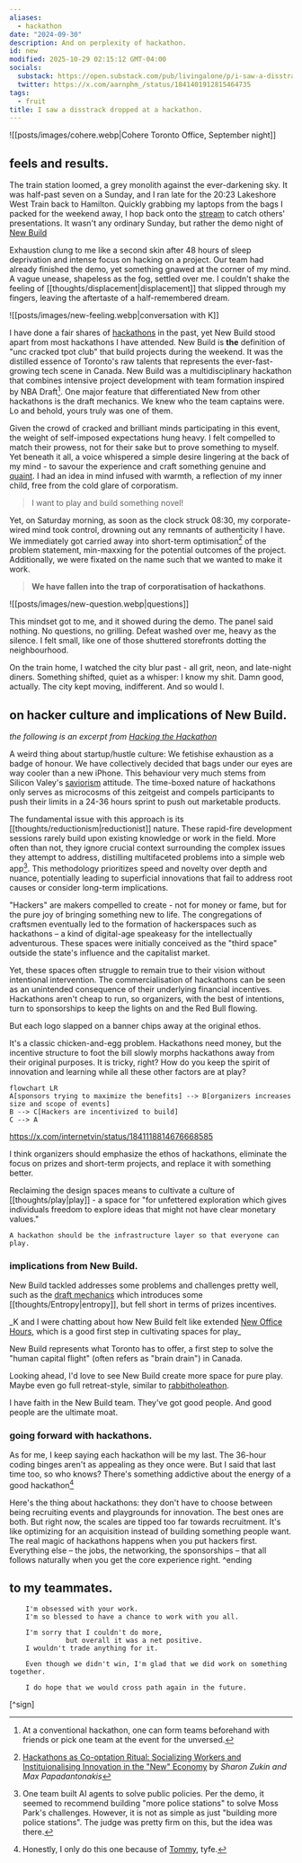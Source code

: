 ```yaml
---
aliases:
  - hackathon
date: "2024-09-30"
description: And on perplexity of hackathon.
id: new
modified: 2025-10-29 02:15:12 GMT-04:00
socials:
  substack: https://open.substack.com/pub/livingalone/p/i-saw-a-disstrack-dropped-at-a-hackathon?r=1z8i4s&utm_campaign=post&utm_medium=web&showWelcomeOnShare=true
  twitter: https://x.com/aarnphm_/status/1841401912815464735
tags:
  - fruit
title: I saw a disstrack dropped at a hackathon.
---
```


![[posts/images/cohere.webp|Cohere Toronto Office, September night]]

## feels and results.

The train station loomed, a grey monolith against the ever-darkening sky. It was half-past seven on a Sunday, and I ran late for the 20:23 Lakeshore West Train back to Hamilton. Quickly grabbing my laptops from the bags I packed for the weekend away, I hop back onto the [stream](https://x.com/i/broadcasts/1OwxWNvzRejJQ) to catch others' presentations. It wasn't any ordinary Sunday, but rather the demo night of [New Build](https://x.com/newsystems_/status/1828455648377327976)

Exhaustion clung to me like a second skin after 48 hours of sleep deprivation and intense focus on hacking on a project. Our team had already finished the demo, yet something gnawed at the corner of my mind. A vague unease, shapeless as the fog, settled over me. I couldn't shake the feeling of [[thoughts/displacement|displacement]] that slipped through my fingers, leaving the aftertaste of a half-remembered dream.

![[posts/images/new-feeling.webp|conversation with K]]

I have done a fair shares of [hackathons](https://jzhao.xyz/posts/hackathons) in the past, yet New Build stood apart from most hackathons I have attended. New Build is **the** definition of "unc cracked tpot club" that build projects during the weekend. It was the distilled essence of Toronto's raw talents that represents the ever-fast-growing tech scene in Canada. New Build was a multidisciplinary hackathon that combines intensive project development with team formation inspired by NBA Draft[^1]. One major feature that differentiated New from other hackathons is the draft mechanics. We knew who the team captains were. Lo and behold, yours truly was one of them.

Given the crowd of cracked and brilliant minds participating in this event, the weight of self-imposed expectations hung heavy. I felt compelled to match their prowess, not for their sake but to prove something to myself.
Yet beneath it all, a voice whispered a simple desire lingering at the back of my mind - to savour the experience and craft something genuine and [quaint](https://maggieappleton.com/folk-interfaces). I had an idea in mind infused with warmth, a reflection of my inner child, free from the cold glare of corporatism.

> I want to play and build something novel!

Yet, on Saturday morning, as soon as the clock struck 08:30, my corporate-wired mind took control, drowning out any remnants of authenticity I have. We immediately got carried away into short-term optimisation[^2] of the problem statement, min-maxxing for the potential outcomes of the project. Additionally, we were fixated on the name such that we wanted to make it work.

> **We have fallen into the trap of corporatisation of hackathons**.

![[posts/images/new-question.webp|questions]]

This mindset got to me, and it showed during the demo. The panel said nothing. No questions, no grilling. Defeat washed over me, heavy as the silence. I felt small, like one of those shuttered storefronts dotting the neighbourhood.

On the train home, I watched the city blur past - all grit, neon, and late-night diners. Something shifted, quiet as a whisper: I know my shit. Damn good, actually. The city kept moving, indifferent. And so would I.

## on hacker culture and implications of New Build.

_the following is an excerpt from [Hacking the Hackathon](https://jzhao.xyz/posts/hackathons)_

A weird thing about startup/hustle culture: We fetishise exhaustion as a badge of honour. We have collectively decided that bags under our eyes are way cooler than a new iPhone.
This behaviour very much stems from Silicon Valey's [saviorism](https://stanforddaily.com/2018/02/16/silicon-valleys-saviorism-problem/) attitude.
The time-boxed nature of hackathons only serves as microcosms of this zeitgeist and compels participants to push their limits in a 24-36 hours sprint to push out marketable products.

The fundamental issue with this approach is its [[thoughts/reductionism|reductionist]] nature. These rapid-fire development sessions
rarely build upon existing knowledge or work in the field. More often than not, they ignore crucial context
surrounding the complex issues they attempt to address, distilling multifaceted problems into a simple web app[^3].
This methodology prioritizes speed and novelty over depth and nuance, potentially leading to superficial innovations that fail to address root causes or consider long-term implications.

"Hackers" are makers compelled to create - not for money or fame, but for the pure joy of bringing something new to life. The congregations of craftsmen eventually led to the formation of hackerspaces such as hackathons – a kind of digital-age speakeasy for the intellectually adventurous. These spaces were initially conceived as the "third space" outside the state's influence and the capitalist market.

Yet, these spaces often struggle to remain true to their vision without intentional intervention. The commercialisation of hackathons can be seen as an unintended consequence of their underlying financial incentives. Hackathons aren't cheap to run, so organizers, with the best of intentions, turn to sponsorships to keep the lights on and the Red Bull flowing.

But each logo slapped on a banner chips away at the original ethos.

It's a classic chicken-and-egg problem.
Hackathons need money, but the incentive structure to foot the bill slowly morphs hackathons away from their original purposes.
It is tricky, right? How do you keep the spirit of innovation and learning while all these other factors are at play?

```mermaid
flowchart LR
A[sponsors trying to maximize the benefits] --> B[organizers increases size and scope of events]
B --> C[Hackers are incentivized to build]
C --> A
```

https://x.com/internetvin/status/1841118814676668585

I think organizers should emphasize the ethos of hackathons, eliminate the focus on prizes and short-term projects, and replace it with something better.

Reclaiming the design spaces means to cultivate a culture of [[thoughts/play|play]] - a space for "for unfettered exploration which gives individuals freedom to explore ideas that might not have clear monetary values."

```poetry
A hackathon should be the infrastructure layer so that everyone can play.
```

### implications from New Build.

New Build tackled addresses some problems and challenges pretty well, such as the [draft mechanics](https://x.com/aarnphm_/status/1839714935963607405) which introduces some [[thoughts/Entropy|entropy]], but fell short in terms of prizes incentives.

_K and I were chatting about how New Build felt like extended [New Office Hours](https://x.com/aarnphm_/status/1775641922029162773), which is a good first step in cultivating spaces for play\_

New Build represents what Toronto has to offer, a first step to solve the "human capital flight" (often refers as "brain drain") in Canada.

Looking ahead, I'd love to see New Build create more space for pure play. Maybe even go full retreat-style, similar to [rabbitholeathon](https://www.rabbitholeathon.com/).

I have faith in the New Build team. They've got good people. And good people are the ultimate moat.

### going forward with hackathons.

As for me, I keep saying each hackathon will be my last.
The 36-hour coding binges aren't as appealing as they once were.
But I said that last time too, so who knows? There's something addictive about the energy of a good hackathon[^4]

Here's the thing about hackathons: they don't have to choose between being recruiting events and playgrounds for innovation.
The best ones are both. But right now, the scales are tipped too far towards recruitment. It's like optimizing for an
acquisition instead of building something people want. The real magic of hackathons happens when you put hackers first.
Everything else – the jobs, the networking, the sponsorships – that all follows naturally when you get the core experience right. ^ending

## to my teammates.

```poetry
    I'm obsessed with your work.
    I'm so blessed to have a chance to work with you all.

    I'm sorry that I couldn't do more,
              but overall it was a net positive.
    I wouldn't trade anything for it.

    Even though we didn't win, I'm glad that we did work on something together.

    I do hope that we would cross path again in the future.
```

[^sign]

[^1]: At a conventional hackathon, one can form teams beforehand with friends or pick one team at the event for the unversed.

[^2]: [Hackathons as Co-optation Ritual: Socializing Workers and Instituionalising Innovation in the "New" Economy](https://academicworks.cuny.edu/cgi/viewcontent.cgi?article=1575&context=gc_pubs) by _Sharon Zukin and Max Papadantonakis_

[^3]: One team built AI agents to solve public policies. Per the demo, it seemed to recommend building "more police stations" to solve Moss Park's challenges. However, it is not as simple as just "building more police stations". The judge was pretty firm on this, but the idea was there.

[^4]: Honestly, I only do this one because of [Tommy](https://tommytrinh.me/), tyfe.
